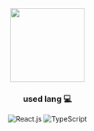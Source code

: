 <div align="center">
  <img src="https://github.com/806gw/Promotion_gbsw/assets/133763382/5e50bbf6-175e-41b6-b1a1-c93c09fb1ac6" width="150px"/>
  <!--
  ### 경북소프트웨어고등학교 홍보웹사이트
  #### 이 학교를 들어오고 싶은 학생들이 미리 이 학교에서 무엇이 있고 무엇을 할 수있는지 보여주는 홍보웹사이트 
  -->

  ### used lang :computer: 
  ![React.js](https://img.shields.io/badge/React.js-02569B?style=round-square&logo=React&logoColor=white)
  ![TypeScript](https://img.shields.io/badge/TypeScript-3178C6?style=round-square&logo=TypeScript&logoColor=white)
  
</div>
